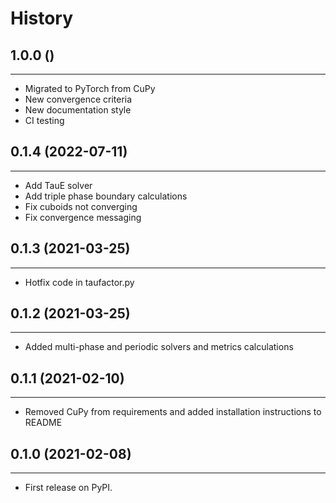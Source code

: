 # History

## 1.0.0 ()

---

-   Migrated to PyTorch from CuPy
-   New convergence criteria
-   New documentation style
-   CI testing

## 0.1.4 (2022-07-11)

---

-   Add TauE solver
-   Add triple phase boundary calculations
-   Fix cuboids not converging
-   Fix convergence messaging

## 0.1.3 (2021-03-25)

---

-   Hotfix code in taufactor.py

## 0.1.2 (2021-03-25)

---

-   Added multi-phase and periodic solvers and metrics calculations

## 0.1.1 (2021-02-10)

---

-   Removed CuPy from requirements and added installation instructions to README

## 0.1.0 (2021-02-08)

---

-   First release on PyPI.
